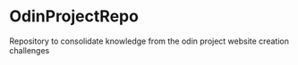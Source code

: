 # OdinProjectRepo
Repository to consolidate knowledge from the odin project website creation challenges
